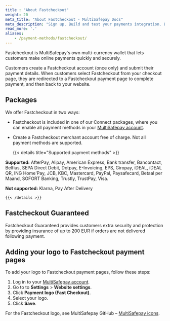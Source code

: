 ```yaml
---
title : "About Fastcheckout"
weight: 20
meta_title: "About FastCheckout - MultiSafepay Docs"
meta_description: "Sign up. Build and test your payments integration. Explore our products and services. Use our API Reference, SDKs, and wrappers. Get support."
read_more: '.'
aliases:
    - /payment-methods/fastcheckout/
---
```


Fastcheckout is MultiSafepay's own multi-currency wallet that lets customers make online payments quickly and securely. 

Customers create a Fastcheckout account (once only) and submit their payment details. When customers select Fastcheckout from your checkout page, they are redirected to a Fastcheckout payment page to complete payment, and then back to your website. 

## Packages

We offer Fastcheckout in two ways:

- Fastcheckout is included in one of our Connect packages, where you can enable all payment methods in your [MultiSafepay account](https://merchant.multisafepay.com).
- Create a Fastcheckout merchant account free of charge. Not all payment methods are supported. 

    {{< details title="Supported payment methods" >}}

**Supported:** AfterPay, Alipay, American Express, Bank transfer, Bancontact, Belfius, SEPA Direct Debit, Dotpay, E-Invoicing, EPS, Giropay, iDEAL, iDEAL QR, ING Home'Pay, JCB, KBC, Mastercard, PayPal, Paysafecard, Betaal per Maand, SOFORT Banking, Trustly, TrustPay, Visa.

**Not supported:** Klarna, Pay After Delivery

    {{< /details >}}

## Fastcheckout Guaranteed
Fastcheckout Guaranteed provides customers extra security and protection by providing insurance of up to 200 EUR if orders are not delivered following payment.

## Adding your logo to Fastcheckout payment pages

To add your logo to Fastcheckout payment pages, follow these steps:

1. Log in to your [MultiSafepay account](https://merchant.multisafepay.com/).
2. Go to to **Settings** > **Website settings**.
3. Click **Payment logo (Fast Checkout)**.
4. Select your logo.
5. Click **Save**.

For the Fastcheckout logo, see MultiSafepay GitHub – [MultiSafepay icons](https://github.com/MultiSafepay/MultiSafepay-icons).

